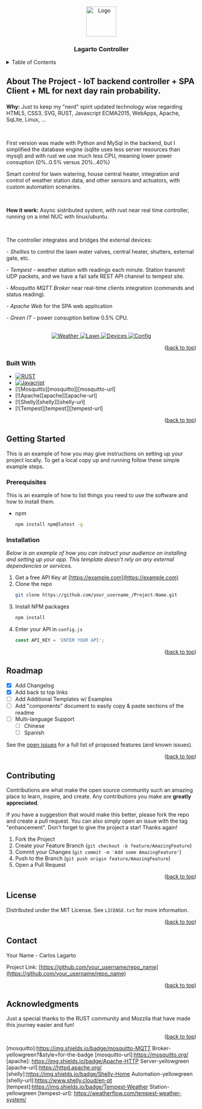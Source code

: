 <!-- Improved compatibility of back to top link: See: https://github.com/CarlosLagarto/controller_share -->
<a name="readme-top"></a>

<!-- PROJECT LOGO -->
<br />
<div align="center">
  <a href="https://github.com/CarlosLagarto/controller_share">
    <img src="images/logo.svg" alt="Logo" width="80" height="80">
  </a>

  <h3 align="center">Lagarto Controller</h3>

  <!-- <p align="center">
    An awesome README template to jumpstart your projects!
    <br />
    <a href="https://github.com/othneildrew/Best-README-Template"><strong>Explore the docs »</strong></a>
    <br />
    <br />
    <a href="https://github.com/othneildrew/Best-README-Template">View Demo</a>
    ·
    <a href="https://github.com/othneildrew/Best-README-Template/issues">Report Bug</a>
    ·
    <a href="https://github.com/othneildrew/Best-README-Template/issues">Request Feature</a>
  </p> -->
</div>



<!-- TABLE OF CONTENTS -->
<details>
  <summary>Table of Contents</summary>
  <ol>
    <li>
      <a href="#about-the-project">About The Project</a>
      <ul>
        <li><a href="#built-with">Built With</a></li>
      </ul>
    </li>
    <li>
      <a href="#getting-started">Getting Started</a>
      <ul>
        <li><a href="#prerequisites">Prerequisites</a></li>
        <li><a href="#installation">Installation</a></li>
      </ul>
    </li>
    <li><a href="#roadmap">Roadmap</a></li>
    <!-- <li><a href="#contributing">Contributing</a></li> -->
    <li><a href="#license">License</a></li>
    <li><a href="#contact">Contact</a></li>
    <li><a href="#acknowledgments">Acknowledgments</a></li>
  </ol>
</details>



<!-- ABOUT THE PROJECT -->
## About The Project - IoT backend controller + SPA Client + ML for next day rain probability.</p>

<p><strong>Why:</strong> Just to keep my "nerd" spirit updated technology wise regarding HTML5, CSS3, SVG, RUST, Javascript ECMA2015, WebApps, Apache, SqLite, Linux, ...</p>
<br>
<p>First version was made with Python and MySql in the backend, but I simplified the database engine (sqlite uses less server resources than mysql) and with rust we use much less CPU, meaning lower power consuption (0%..0.5% versus 20%..40%)</p>
<p>Smart control for lawn watering, house central heater, integration and control of weather station data, and other sensors and actuators, with custom automation scenaries.</p>
<br>
<p><strong> How it work:</strong> Async sistributed system, with rust near real time controller, running on a intel NUC with linux/ubuntu.</p> 
<br>
<p>The controller integrates and bridges the external devices:</p>
<p>- <i>Shellies</i> to control the lawn water valves, central heater, shutters, esternal gate, etc.</p>
<p>- <i>Tempest</i> - weather station with readings each minute. Station transmit UDP packets, and we have a fail safe REST API channel to tempest site.</p>
<p>- <i>Mosquitto MQTT Broker</i> near real-time clients integration (commands and status reading).</p>
<p>- <i>Apache Web</i> for the SPA web application </p>
<p>- <i>Green IT</i> - power consuption bellow 0.5% CPU.</p>
<br>

<!-- [![Product Name Screen Shot][product-screenshot]](https://example.com) -->

<div align="center">
  <a href="https://github.com/CarlosLagarto/controller_share">
    <!-- <img src="images/logo.svg" alt="Logo" width="80" height="80">-->
    <img src="images/Screenshot_Weather.jpg" alt="Weather" > 
  </a>
  <a href="https://github.com/CarlosLagarto/controller_share">
    <!-- <img src="images/logo.svg" alt="Logo" width="80" height="80">-->
    <img src="images/Screenshot_LawnWatering.jpg" alt="Lawn" > 
  </a>
  <a href="https://github.com/CarlosLagarto/controller_share">
    <!-- <img src="images/logo.svg" alt="Logo" width="80" height="80">-->
    <img src="images/Screenshot_CENAS.jpg" alt="Devices" > 
  </a>
  <a href="https://github.com/CarlosLagarto/controller_share">
    <!-- <img src="images/logo.svg" alt="Logo" width="80" height="80">-->
    <img src="images/Screenshot_COISAS_Config.jpg" alt="Config" > 
  </a>  
</div>

<p align="right">(<a href="#readme-top">back to top</a>)</p>

### Built With

* [![RUST][rust]][rust-url]
* [![Javacript][javascript]][javascript-url]
* [![Mosquitto][mosquitto]][mosquitto-url]
* [![Apache][apache]][apache-url]
* [![Shelly][shelly]][shelly-url]
* [![Tempest][tempest]][tempest-url]

<p align="right">(<a href="#readme-top">back to top</a>)</p>



<!-- GETTING STARTED -->
## Getting Started

This is an example of how you may give instructions on setting up your project locally.
To get a local copy up and running follow these simple example steps.

### Prerequisites

This is an example of how to list things you need to use the software and how to install them.
* npm
  ```sh
  npm install npm@latest -g
  ```

### Installation

_Below is an example of how you can instruct your audience on installing and setting up your app. This template doesn't rely on any external dependencies or services._

1. Get a free API Key at [https://example.com](https://example.com)
2. Clone the repo
   ```sh
   git clone https://github.com/your_username_/Project-Name.git
   ```
3. Install NPM packages
   ```sh
   npm install
   ```
4. Enter your API in `config.js`
   ```js
   const API_KEY = 'ENTER YOUR API';
   ```

<p align="right">(<a href="#readme-top">back to top</a>)</p>


<!-- ROADMAP -->
## Roadmap

- [x] Add Changelog
- [x] Add back to top links
- [ ] Add Additional Templates w/ Examples
- [ ] Add "components" document to easily copy & paste sections of the readme
- [ ] Multi-language Support
    - [ ] Chinese
    - [ ] Spanish

See the [open issues](https://github.com/othneildrew/Best-README-Template/issues) for a full list of proposed features (and known issues).

<p align="right">(<a href="#readme-top">back to top</a>)</p>



<!-- CONTRIBUTING -->
## Contributing

Contributions are what make the open source community such an amazing place to learn, inspire, and create. Any contributions you make are **greatly appreciated**.

If you have a suggestion that would make this better, please fork the repo and create a pull request. You can also simply open an issue with the tag "enhancement".
Don't forget to give the project a star! Thanks again!

1. Fork the Project
2. Create your Feature Branch (`git checkout -b feature/AmazingFeature`)
3. Commit your Changes (`git commit -m 'Add some AmazingFeature'`)
4. Push to the Branch (`git push origin feature/AmazingFeature`)
5. Open a Pull Request

<p align="right">(<a href="#readme-top">back to top</a>)</p>



<!-- LICENSE -->
## License

Distributed under the MIT License. See `LICENSE.txt` for more information.

<p align="right">(<a href="#readme-top">back to top</a>)</p>



<!-- CONTACT -->
## Contact

Your Name - Carlos Lagarto

Project Link: [https://github.com/your_username/repo_name](https://github.com/your_username/repo_name)

<p align="right">(<a href="#readme-top">back to top</a>)</p>



<!-- ACKNOWLEDGMENTS -->
## Acknowledgments

Just a special thanks to the RUST community and Mozzila that have made this journey easier and fun!

<p align="right">(<a href="#readme-top">back to top</a>)</p>

[rust]: https://img.shields.io/badge/Rust-1.68.2-yellowgreen?&style=for-the-badge
[rust-url]: https://www.rust-lang.org/
[javascript]: https://img.shields.io/badge/Javascript-ECMA2015-yellowgreen?&style=for-the-badge
[javascript-url]:https://developer.mozilla.org/pt-BR/docs/Web/JavaScript
[mosquitto]:https://img.shields.io/badge/mosquitto-MQTT Broker-yellowgreen?&style=for-the-badge
[mosquitto-url]:https://mosquitto.org/
[apache]: https://img.shields.io/badge/Apache-HTTP Server-yellowgreen
[apache-url]:https://httpd.apache.org/
[shelly]:https://img.shields.io/badge/Shelly-Home Automation-yellowgreen
[shelly-url]:https://www.shelly.cloud/en-pt
[tempest]:https://img.shields.io/badge/Tempest-Weather Station-yellowgreen
[tempest-url]: https://weatherflow.com/tempest-weather-system/